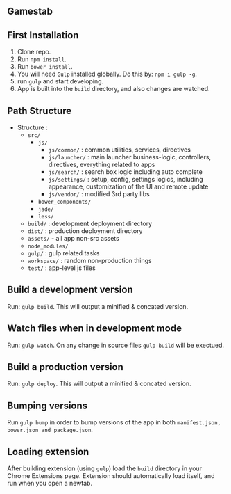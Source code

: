 Gamestab
--------------------------

## First Installation

1. Clone repo.
2. Run `npm install`.
3. Run `bower install`.
4. You will need `Gulp` installed globally. Do this by: `npm i gulp -g`.
5. run `gulp` and start developing.
6. App is built into the `build` directory, and also changes are watched.

## Path Structure

- Structure :
    - `src/`
        - `js/`
            - `js/common/` : common utilities, services, directives
            - `js/launcher/` : main launcher business-logic, controllers, directives, everything related to apps
            - `js/search/` : search box logic including auto complete
            - `js/settings/` : setup, config, settings logics, including appearance, customization of the UI and remote update
            - `js/vendor/` : modified 3rd party libs
        - `bower_components/`
        - `jade/`
        - `less/`
    - `build/` : development deployment directory
    - `dist/` : production deployment directory
    - `assets/` - all app non-src assets
    - `node_modules/`
    - `gulp/` : gulp related tasks
    - `workspace/` : random non-production things
    - `test/` : app-level js files

## Build a development version

Run: `gulp build`. This will output a minified & concated version.

## Watch files when in development mode

Run: `gulp watch`. On any change in source files `gulp build` will be exectued.

## Build a production version

Run: `gulp deploy`. This will output a minified & concated version.

## Bumping versions

Run `gulp bump` in order to bump versions of the app in both `manifest.json, bower.json and package.json`.

## Loading extension

After building extension (using `gulp`) load the `build` directory in your Chrome Extensions page.
Extension should automatically load itself, and run when you open a newtab.

